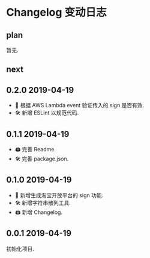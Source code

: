# Changelog 变动日志

## plan

暂无.

## next

## 0.2.0 2019-04-19

- 💎 根据 AWS Lambda event 验证传入的 sign 是否有效.
- 🛠 新增 ESLint 以规范代码.

## 0.1.1 2019-04-19

- 🖨 完善 Readme.
- 🛠 完善 package.json.

## 0.1.0 2019-04-19

- 💎 新增生成淘宝开放平台的 sign 功能.
- 🛠 新增字符串散列工具.
- 🖨 新增 Changelog.

## 0.0.1 2019-04-19

初始化项目.
